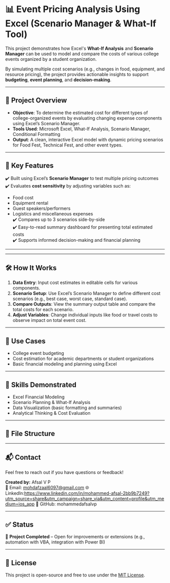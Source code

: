 # 📊 Event Pricing Analysis Using Excel (Scenario Manager & What-If Tool)

This project demonstrates how Excel's **What-If Analysis** and **Scenario Manager** can be used to model and compare the costs of various college events organized by a student organization.

By simulating multiple cost scenarios (e.g., changes in food, equipment, and resource pricing), the project provides actionable insights to support **budgeting**, **event planning**, and **decision-making**.

---

## 📁 Project Overview

- **Objective**: To determine the estimated cost for different types of college-organized events by evaluating changing expense components using Excel’s Scenario Manager.
- **Tools Used**: Microsoft Excel, What-If Analysis, Scenario Manager, Conditional Formatting
- **Output**: A clean, interactive Excel model with dynamic pricing scenarios for Food Fest, Technical Fest, and other event types.

---

## 🧩 Key Features

✔️ Built using Excel’s **Scenario Manager** to test multiple pricing outcomes  
✔️ Evaluates **cost sensitivity** by adjusting variables such as:
  - Food cost
  - Equipment rental
  - Guest speakers/performers
  - Logistics and miscellaneous expenses  
✔️ Compares up to 3 scenarios side-by-side  
✔️ Easy-to-read summary dashboard for presenting total estimated costs  
✔️ Supports informed decision-making and financial planning

---



---

## 🛠️ How It Works

1. **Data Entry**: Input cost estimates in editable cells for various components.
2. **Scenario Setup**: Use Excel’s Scenario Manager to define different cost scenarios (e.g., best case, worst case, standard case).
3. **Compare Outputs**: View the summary output table and compare the total costs for each scenario.
4. **Adjust Variables**: Change individual inputs like food or travel costs to observe impact on total event cost.

---

## 📌 Use Cases

- College event budgeting
- Cost estimation for academic departments or student organizations
- Basic financial modeling and planning using Excel

---

## 🧠 Skills Demonstrated

- Excel Financial Modeling  
- Scenario Planning & What-If Analysis  
- Data Visualization (basic formatting and summaries)  
- Analytical Thinking & Cost Evaluation  

---

## 📂 File Structure

---

## 📬 Contact

Feel free to reach out if you have questions or feedback!

**Created by:** Afsal V P  
📧 Email: mohdafzaal6097@gmail.com
🌐 LinkedIn:https://www.linkedin.com/in/mohammed-afsal-2bb9b7249?utm_source=share&utm_campaign=share_via&utm_content=profile&utm_medium=ios_app
📁 GitHub: mohammedafsalvp

---

## ✅ Status

📌 **Project Completed** – Open for improvements or extensions (e.g., automation with VBA, integration with Power BI)

---

## 📝 License

This project is open-source and free to use under the [MIT License](https://opensource.org/licenses/MIT).

